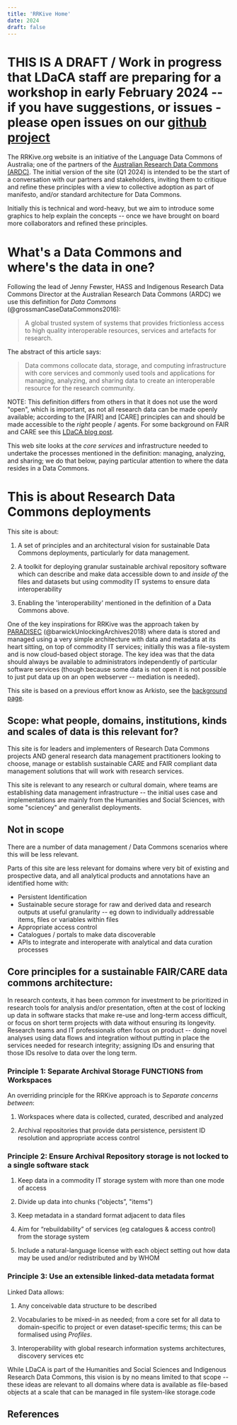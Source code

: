 ```yaml
---
title: 'RRKive Home'
date: 2024
draft: false
---
```


# THIS IS A DRAFT / Work in progress that LDaCA staff are preparing for a workshop in early February 2024 -- if you have suggestions, or issues - please open issues on our [github project](https://github.com/Language-Research-Technology/rrkive-website)

The RRKive.org website is an initiative of the Language Data Commons of Australia; one of the partners of the [Australian Research Data Commons (ARDC)](https://ardc.edu.au). The initial version of the site (Q1 2024) is intended to be the start of a conversation with our partners and stakeholders, inviting them to critique and refine these principles with a view to collective adoption as part of manifesto, and/or standard architecture for Data Commons.

Initially this is technical and word-heavy, but we aim to introduce some graphics to help explain the concepts -- once we have brought on board more collaborators and refined these principles.

# What's a Data Commons and where's the data in one?

Following the lead of Jenny Fewster, HASS and Indigenous Research Data Commons Director at the Australian Research Data Commons (ARDC) we use this definition for  *Data Commons* (@grossmanCaseDataCommons2016):

> A global trusted system of systems that provides frictionless access to high quality interoperable resources, services and artefacts for research.

The abstract of this article says:

> Data commons collocate data, storage, and computing infrastructure with core services and commonly used tools and applications for managing, analyzing, and sharing data to create an interoperable resource for the research community. 

NOTE: This definition differs from others in that it does not use the word "open", which is important, as not all research data can be made openly available; according to the [FAIR] and [CARE] principles can and should be made accessible to the *right* people / agents. For some background on FAIR and CARE see this [LDaCA blog post](https://www.ldaca.edu.au/posts/fair-and-care/).

This web site looks at the *core services* and infrastructure needed to undertake the processes mentioned in the definition: managing, analyzing, and sharing; we do that below, paying particular attention to where the data resides in a Data Commons.

# This is about Research Data Commons deployments

This site is about:

1.  A set of principles and an architectural vision for sustainable Data Commons deployments, particularly for data management. 

1.  A toolkit for deploying granular sustainable archival repository software which can describe and make data accessible down to and *inside of* the files and datasets but using commodity IT systems to ensure data interoperability

1. Enabling the 'interoperability' mentioned in the definition of a Data Commons above.


One of the key inspirations for RRKive  was the approach taken by [PARADISEC] (@barwickUnlockingArchives2018) where data is stored and managed using a very simple architecture with data and metadata at its heart sitting, on top of commodity IT services; initially this was a file-system and is now cloud-based object storage. The key idea was that the data should always be available to administrators independently of particular software services (though because some data is not open it is not possible to just put data up on an open webserver -- mediation is needed).

This site is based on a previous effort know as Arkisto, see the [background page](./background/).

## Scope: what people, domains, institutions, kinds and scales of data  is this relevant for?

This site is for leaders and implementers of Research Data Commons projects AND general research data management practitioners looking to choose, manage or establish sustainable CARE and FAIR compliant data management solutions that will work with research services.

This site is relevant to any research or cultural domain, where teams are establishing data management infrastructure -- the initial uses case and implementations are mainly from the Humanities and Social Sciences, with some "sciencey" and generalist deployments. 


## Not in scope

There are a number of data management / Data Commons scenarios where this will be less relevant.

Parts of this site are less relevant for domains where very bit of existing and prospective data, and all analytical products and annotations have an identified home with:
  
-  Persistent Identification
-  Sustainable secure storage for raw and derived data and research outputs at useful granularity -- eg down to individually addressable items, files or variables within files
-  Appropriate access control
-  Catalogues / portals to make data discoverable 
-  APIs to integrate and interoperate with analytical and data curation processes


## Core principles for a sustainable FAIR/CARE data commons architecture:


In research contexts, it has been common for investment to be prioritized in research tools for analysis and/or presentation, often at the cost of locking up data in software stacks that make re-use and long-term access difficult, or focus on short term projects with data without ensuring its longevity. Research teams and IT professionals often focus on product -- doing novel analyses using data flows and integration without putting in place the services needed for research integrity; assigning IDs and ensuring that those IDs resolve to data over the long term.

### Principle 1: Separate Archival Storage FUNCTIONS  from Workspaces

An  overriding principle for the RRKive approach is to *Separate concerns between*:

1. Workspaces where data is collected, curated, described and analyzed

1. Archival repositories that provide data persistence, persistent ID resolution and appropriate access control 



### Principle 2: Ensure Archival Repository storage is not locked to a single software stack


1.  Keep data in a commodity IT storage system with more than one mode of access

2.  Divide up data into chunks (“objects”, "items") 

3.  Keep metadata in a standard format adjacent to data files 

4.  Aim for “rebuildability” of services (eg catalogues & access control) from the storage system 

5.  Include a natural-language license with each object setting out how data may be used and/or redistributed and by WHOM


<!-- 
1. Data storage must follow a documented standard so that services can be rebuilt if needed; this is important as experience has show us that systems rarely live beyond 10 - 15 years, and this approach reduces the risk of losing access to data,


    1. Data is organized as digital objects.  

      1. Collections are represented  as storage-level objects; either self contained or as metadata referencing other storage-level objects. 

      1. Storage directory-like hierarchies may group data together in collections or by “owner” on similar paths; to aid in moving data between services using file-system tools (unlike approaches which completely obscure all meaning in paths eg the default OCFL settings).

    1. There is a documented way to resolve identifiers to digital objects even offline or when services are no longer available
    
    1.  Each data object has a natural language license which sets out rules for re-use - for non-Open Access data an authorization service must be implemented if data are put on the internet

1. Metadata must use a documented linked-data standard (eg RO-Crate – based on Schema.org for discovery metadata  and the Portland Common Data model for intra-repository collection/object relationships).
    
    1. with object-level metadata adjacent to any files or data assets (typically in a directory in the storage service)

    1. Data is described at least at the object level, and may be described at the file or variable level within files

1. Software

    1. The storage service MUST have at least one software tool  to (i) list all objects and (ii) retrieve metadata and data from an object.

    1. Data SHOULD be indexable and made available locally (on a single machine or local network) via static websites, spreadsheets using a variety of approaches depending on the requirements and budget, using freely available tools

    1. Data MAY be made available via simple APIs. 

    1. Access control is provided by systems that enable the individuals to be *granted* the licenses described above – to avoid the risk of coding access control rules into a repository application in a way that creates lock-in.

 -->


### Principle 3: Use an extensible linked-data metadata format

Linked Data allows:


1.  Any conceivable data structure to be described


2.  Vocabularies to be mixed-in as needed; from a core set for all data to domain-specific to project or even dataset-specific terms; this can be formalised using *Profiles*.

3.  Interoperability with global research information systems architectures, discovery services etc

While LDaCA is part of the Humanities and Social Sciences and Indigenous Research Data Commons, this vision is by no means limited to that scope -- these ideas are relevant to all  domains where data is available as file-based objects at a scale that can be managed in file system-like storage.code


##   References

[PARADISEC]: https://www.paradisec.org.au/about-us/

